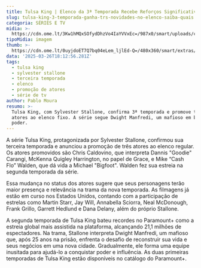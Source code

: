 ```yaml
---
title: Tulsa King | Elenco da 3ª Temporada Recebe Reforços Significativos
slug: tulsa-king-3-temporada-ganha-trs-novidades-no-elenco-saiba-quais
categoria: SÉRIES E TV
midia: >-
  https://cdn.ome.lt/3Kw1hMQxSOfydDhzVo4IaYVVxEc=/987x0/smart/uploads/conteudo/fotos/banner_2p4IgED.jpg
tipoMidia: imagem
thumb: >-
  https://cdn.ome.lt/0uyjdoET7Q7bq04eLem_ljlEd-Q=/480x360/smart/extras/conteudos/tulsa_king.jpg
data: '2025-03-26T18:12:56.281Z'
tags:
  - tulsa king
  - sylvester stallone
  - terceira temporada
  - elenco
  - promoção de atores
  - série de tv
author: Pablo Moura
resumo: >-
  Tulsa King, com Sylvester Stallone, confirma 3ª temporada e promove três
  atores ao elenco fixo. A série segue Dwight Manfredi, um mafioso em busca de
  poder.
---
```


A série Tulsa King, protagonizada por Sylvester Stallone, confirmou sua terceira temporada e anunciou a promoção de três atores ao elenco regular. Os atores promovidos são Chris Caldovino, que interpreta Dannis "Goodie" Carangi, McKenna Quigley Harrington, no papel de Grace, e Mike “Cash Flo” Walden, que dá vida a Michael "Bigfoot". Walden fez sua estreia na segunda temporada da série. 

Essa mudança no status dos atores sugere que seus personagens terão maior presença e relevância na trama da nova temporada. As filmagens já estão em curso nos Estados Unidos, contando com a participação de estrelas como Martin Starr, Jay Will, Annabella Sciorra, Neal McDonough, Frank Grillo, Garrett Hedlund e Dana Delany, além do próprio Stallone. 

A segunda temporada de Tulsa King bateu recordes no Paramount+ como a estreia global mais assistida na plataforma, alcançando 21,1 milhões de espectadores. Na trama, Stallone interpreta Dwight Manfredi, um mafioso que, após 25 anos na prisão, enfrenta o desafio de reconstruir sua vida e seus negócios em uma nova cidade. Gradualmente, ele forma uma equipe inusitada para ajudá-lo a conquistar poder e influência. As duas primeiras temporadas de Tulsa King estão disponíveis no catálogo do Paramount+.

